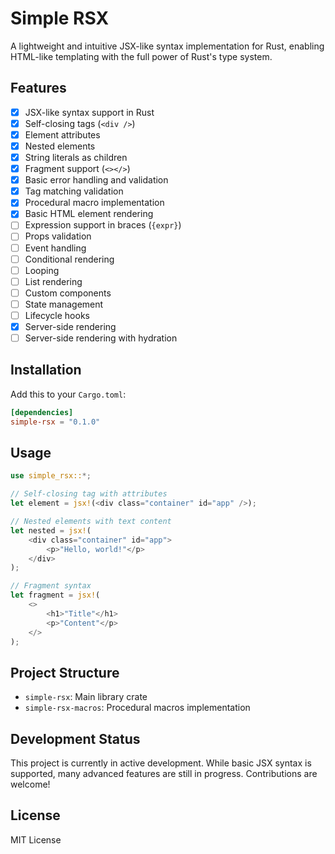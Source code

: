 # Simple RSX

A lightweight and intuitive JSX-like syntax implementation for Rust, enabling HTML-like templating with the full power of Rust's type system.

## Features

- [x] JSX-like syntax support in Rust
- [x] Self-closing tags (`<div />`)
- [x] Element attributes
- [x] Nested elements
- [x] String literals as children
- [x] Fragment support (`<></>`)
- [x] Basic error handling and validation
- [x] Tag matching validation
- [x] Procedural macro implementation
- [x] Basic HTML element rendering
- [ ] Expression support in braces (`{expr}`)
- [ ] Props validation
- [ ] Event handling
- [ ] Conditional rendering
- [ ] Looping
- [ ] List rendering
- [ ] Custom components
- [ ] State management
- [ ] Lifecycle hooks
- [x] Server-side rendering
- [ ] Server-side rendering with hydration

## Installation

Add this to your `Cargo.toml`:

```toml
[dependencies]
simple-rsx = "0.1.0"
```

## Usage

```rust
use simple_rsx::*;

// Self-closing tag with attributes
let element = jsx!(<div class="container" id="app" />);

// Nested elements with text content
let nested = jsx!(
    <div class="container" id="app">
        <p>"Hello, world!"</p>
    </div>
);

// Fragment syntax
let fragment = jsx!(
    <>
        <h1>"Title"</h1>
        <p>"Content"</p>
    </>
);
```

## Project Structure

- `simple-rsx`: Main library crate
- `simple-rsx-macros`: Procedural macros implementation

## Development Status

This project is currently in active development. While basic JSX syntax is supported, many advanced features are still in progress. Contributions are welcome!

## License

MIT License
